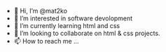 - 👋 Hi, I’m @mat2ko
- 👀 I’m interested in software devolopment
- 🌱 I’m currently learning html and css
- 💞️ I’m looking to collaborate on html & css projects.
- 📫 How to reach me ...

<!---
mat2ko/mat2ko is a ✨ special ✨ repository because its `README.md` (this file) appears on your GitHub profile.
You can click the Preview link to take a look at your changes.
--->
